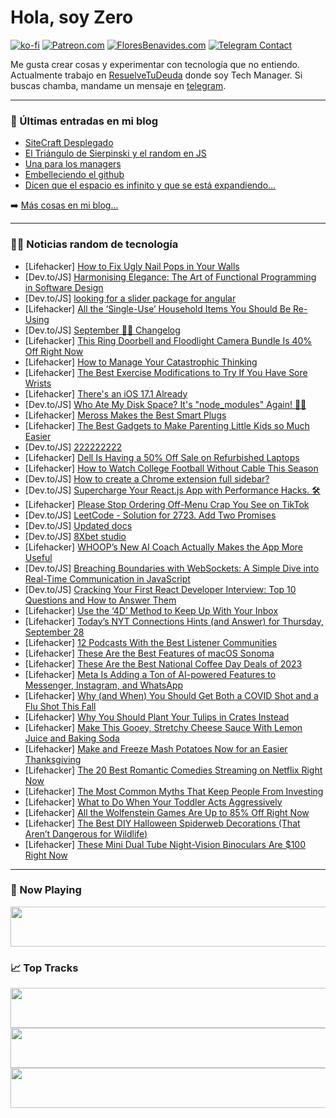 # Hola, soy Zero

[![ko-fi](https://ko-fi.com/img/githubbutton_sm.svg)](https://ko-fi.com/J3J4N0LUK)
[![Patreon.com](https://img.shields.io/endpoint.svg?url=https%3A%2F%2Fshieldsio-patreon.vercel.app%2Fapi%3Fusername%3Dzerodragon%26type%3Dpatrons&style=for-the-badge)](https://patreon.com/zerodragon)
[![FloresBenavides.com](https://img.shields.io/website?down_message=oops&label=MiBlog&style=for-the-badge&up_message=online&url=https%3A%2F%2Ffloresbenavides.com)](https://floresbenavides.com)
[![Telegram Contact](https://img.shields.io/badge/escr%C3%ADbeme-ZeroDragon-%2326A5E4?style=for-the-badge&logo=telegram)](https://t.me/zerodragon)

Me gusta crear cosas y experimentar con tecnología que no entiendo.
Actualmente trabajo en [ResuelveTuDeuda](http://github.com/resuelve) donde soy Tech Manager.
Si buscas chamba, mandame un mensaje en [telegram](https://t.me/zerodragon).

---

### 📕 Últimas entradas en mi blog
<!-- BLOG-POST-LIST:START -->
- [SiteCraft Desplegado](https://floresbenavides.com/sitecraft-desplegado/)
- [El Triángulo de Sierpinski y el random en JS](https://floresbenavides.com/el-triangulo-de-sierpinski-y-el-random-en-js/)
- [Una para los managers](https://floresbenavides.com/una-para-los-managers/)
- [Embelleciendo el github](https://floresbenavides.com/embelleciendo-el-github/)
- [Dicen que el espacio es infinito y que se está expandiendo…](https://floresbenavides.com/dicen-que-el-espacio-es-infinito-y-que-se-esta-expandiendo/)
<!-- BLOG-POST-LIST:END -->

➡️ [Más cosas en mi blog...](https://floresbenavides.com)

---

### 👨‍💻 Noticias random de tecnología
<!-- TECH-POSTS:START -->
- [Lifehacker] [How to Fix Ugly Nail Pops in Your Walls](https://lifehacker.com/how-to-fix-nail-pops-in-walls-1850882251)
- [Dev.to/JS] [Harmonising Elegance: The Art of Functional Programming in Software Design](https://dev.to/dr_anks/harmonising-elegance-the-art-of-functional-programming-in-software-design-32bh)
- [Dev.to/JS] [looking for a slider package for angular](https://dev.to/ash_sg/looking-for-a-slider-for-angular-1el6)
- [Lifehacker] [All the ‘Single-Use’ Household Items You Should Be Re-Using](https://lifehacker.com/all-the-single-use-household-items-you-should-be-re-u-1850883065)
- [Dev.to/JS] [September 🧑‍💻 Changelog](https://dev.to/basestack/september-changelog-17np)
- [Lifehacker] [This Ring Doorbell and Floodlight Camera Bundle Is 40% Off Right Now](https://lifehacker.com/this-ring-doorbell-and-floodlight-camera-bundle-is-40-1850882729)
- [Lifehacker] [How to Manage Your Catastrophic Thinking](https://lifehacker.com/how-to-manage-your-catastrophic-thinking-1850880206)
- [Lifehacker] [The Best Exercise Modifications to Try If You Have Sore Wrists](https://lifehacker.com/the-best-exercise-modifications-to-try-if-you-have-sore-1850881098)
- [Lifehacker] [There&#39;s an iOS 17.1 Already](https://lifehacker.com/theres-an-ios-17-1-already-1850882032)
- [Dev.to/JS] [Who Ate My Disk Space? It&#39;s &quot;node_modules&quot; Again! 🕵️‍♂️](https://dev.to/maurerkrisztian/who-ate-my-disk-space-its-nodemodules-again-23dp)
- [Lifehacker] [Meross Makes the Best Smart Plugs](https://lifehacker.com/meross-makes-the-best-smart-plugs-1850879264)
- [Lifehacker] [The Best Gadgets to Make Parenting Little Kids so Much Easier](https://lifehacker.com/the-best-gadgets-to-make-parenting-little-kids-so-much-1850879745)
- [Dev.to/JS] [222222222](https://dev.to/b5321766a/222222222-41dj)
- [Lifehacker] [Dell Is Having a 50% Off Sale on Refurbished Laptops](https://lifehacker.com/dell-is-having-a-50-off-sale-on-refurbished-laptops-1850880524)
- [Lifehacker] [How to Watch College Football Without Cable This Season](https://lifehacker.com/how-to-watch-college-football-without-cable-this-season-1850880861)
- [Dev.to/JS] [How to create a Chrome extension full sidebar?](https://dev.to/karenr/chrome-extension-full-sidebar-4kj1)
- [Dev.to/JS] [Supercharge Your React.js App with Performance Hacks. 🛠](https://dev.to/usamabinkashif/supercharge-your-reactjs-app-with-performance-hacks-3876)
- [Lifehacker] [Please Stop Ordering Off-Menu Crap You See on TikTok](https://lifehacker.com/please-stop-ordering-off-menu-crap-you-see-on-tiktok-1850880309)
- [Dev.to/JS] [LeetCode - Solution for 2723. Add Two Promises](https://dev.to/jenchen/leetcode-solution-for-2723-add-two-promises-412l)
- [Dev.to/JS] [Updated docs](https://dev.to/trustacks/updated-docs-8da)
- [Dev.to/JS] [8Xbet studio](https://dev.to/8xbetstudiovn/8xbet-studio-26ej)
- [Lifehacker] [WHOOP’s New AI Coach Actually Makes the App More Useful](https://lifehacker.com/whoop-s-new-ai-coach-actually-makes-the-app-more-useful-1850879568)
- [Dev.to/JS] [Breaching Boundaries with WebSockets: A Simple Dive into Real-Time Communication in JavaScript](https://dev.to/eneaslari/breaching-boundaries-with-websockets-a-simple-dive-into-real-time-communication-in-javascript-26fn)
- [Dev.to/JS] [Cracking Your First React Developer Interview: Top 10 Questions and How to Answer Them](https://dev.to/eneaslari/cracking-your-first-react-developer-interview-top-10-questions-and-how-to-answer-them-36o2)
- [Lifehacker] [Use the ‘4D’ Method to Keep Up With Your Inbox](https://lifehacker.com/use-the-4d-method-to-keep-up-with-your-inbox-1850878672)
- [Lifehacker] [Today’s NYT Connections Hints &lpar;and Answer&rpar; for Thursday, September 28](https://lifehacker.com/nyt-connections-answer-today-september-28-2023-1850877476)
- [Lifehacker] [12 Podcasts With the Best Listener Communities](https://lifehacker.com/best-podcast-fan-communities-1850878619)
- [Lifehacker] [These Are the Best Features of macOS Sonoma](https://lifehacker.com/the-best-features-of-macos-sonoma-1850879931)
- [Lifehacker] [These Are the Best National Coffee Day Deals of 2023](https://lifehacker.com/the-best-national-coffee-day-deals-1850878856)
- [Lifehacker] [Meta Is Adding a Ton of AI-powered Features to Messenger, Instagram, and WhatsApp](https://lifehacker.com/ai-features-instagram-messenger-whatsapp-1850879342)
- [Lifehacker] [Why &lpar;and When&rpar; You Should Get Both a COVID Shot and a Flu Shot This Fall](https://lifehacker.com/why-and-when-you-should-get-both-a-covid-shot-and-a-f-1850736032)
- [Lifehacker] [Why You Should Plant Your Tulips in Crates Instead](https://lifehacker.com/best-way-to-plant-tulip-bulbs-for-landscaping-1850878528)
- [Lifehacker] [Make This Gooey, Stretchy Cheese Sauce With Lemon Juice and Baking Soda](https://lifehacker.com/make-this-gooey-stretchy-cheese-sauce-with-lemon-juice-1850879631)
- [Lifehacker] [Make and Freeze Mash Potatoes Now for an Easier Thanksgiving](https://lifehacker.com/you-can-freeze-and-reheat-mashed-potatoes-for-thanksgiv-1830102087)
- [Lifehacker] [The 20 Best Romantic Comedies Streaming on Netflix Right Now](https://lifehacker.com/the-best-romantic-comedies-streaming-on-netflix-right-n-1850873654)
- [Lifehacker] [The Most Common Myths That Keep People From Investing](https://lifehacker.com/the-most-common-myths-that-keep-people-from-investing-1850878694)
- [Lifehacker] [What to Do When Your Toddler Acts Aggressively](https://lifehacker.com/what-to-do-when-your-toddler-acts-aggressively-1850875525)
- [Lifehacker] [All the Wolfenstein Games Are Up to 85% Off Right Now](https://lifehacker.com/all-the-wolfenstein-games-are-up-to-85-off-right-now-1850878466)
- [Lifehacker] [The Best DIY Halloween Spiderweb Decorations &lpar;That Aren’t Dangerous for Wildlife&rpar;](https://lifehacker.com/the-best-diy-halloween-spiderweb-decorations-that-aren-1850876779)
- [Lifehacker] [These Mini Dual Tube Night-Vision Binoculars Are $100 Right Now](https://lifehacker.com/these-mini-dual-tube-night-vision-binoculars-are-100-r-1850866884)<!-- TECH-POSTS:END -->

---

### 🎵 Now Playing
<a href="https://spotify-now-playing-dun.vercel.app/now-playing?open"><img src="https://spotify-now-playing-dun.vercel.app/now-playing" width="540" height="64"></a>

### 📈 Top Tracks
<a href="https://spotify-now-playing-dun.vercel.app/top-tracks?i=1&open"><img src="https://spotify-now-playing-dun.vercel.app/top-tracks?i=1" width="540" height="64"></a>
<a href="https://spotify-now-playing-dun.vercel.app/top-tracks?i=2&open"><img src="https://spotify-now-playing-dun.vercel.app/top-tracks?i=2" width="540" height="64"></a>
<a href="https://spotify-now-playing-dun.vercel.app/top-tracks?i=3&open"><img src="https://spotify-now-playing-dun.vercel.app/top-tracks?i=3" width="540" height="64"></a>

